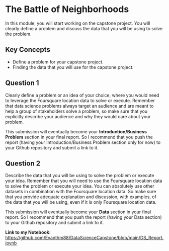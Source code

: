 # The Battle of Neighborhoods

In this module, you will start working on the capstone project. You will clearly define a problem and discuss the data that you will be using to solve the problem.

## Key Concepts
- Define a problem for your capstone project.
- Finding the data that you will use for the capstone project.

## Question 1

Clearly define a problem or an idea of your choice, where you would need to leverage the Foursquare location data to solve or execute. Remember that data science problems always target an audience and are meant to help a group of stakeholders solve a problem, so make sure that you explicitly describe your audience and why they would care about your problem.

This submission will eventually become your **Introduction/Business Problem** section in your final report. So I recommend that you push the report (having your Introduction/Business Problem section only for now) to your Github repository and submit a link to it.

## Question 2

Describe the data that you will be using to solve the problem or execute your idea. Remember that you will need to use the Foursquare location data to solve the problem or execute your idea. You can absolutely use other datasets in combination with the Foursquare location data. So make sure that you provide adequate explanation and discussion, with examples, of the data that you will be using, even if it is only Foursquare location data.

This submission will eventually become your **Data** section in your final report. So I recommend that you push the report (having your Data section) to your Github repository and submit a link to it.

**Link to my Notebook:** https://github.com/Evanthm88/DataScienceCapstone/blob/main/DS_Report.ipynb
